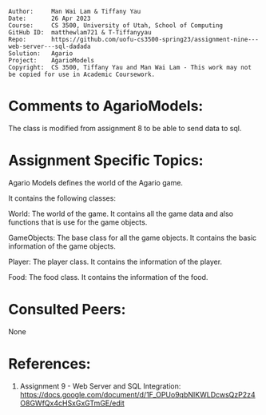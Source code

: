 ```
Author:     Man Wai Lam & Tiffany Yau
Date:       26 Apr 2023
Course:     CS 3500, University of Utah, School of Computing
GitHub ID:  matthewlam721 & T-Tiffanyyau
Repo:       https://github.com/uofu-cs3500-spring23/assignment-nine---web-server---sql-dadada
Solution:   Agario
Project:    AgarioModels
Copyright:  CS 3500, Tiffany Yau and Man Wai Lam - This work may not be copied for use in Academic Coursework.
```

# Comments to AgarioModels:

The class is modified from assignment 8 to be able to send data to sql.

# Assignment Specific Topics:

Agario Models defines the world of the Agario game.

It contains the following classes:

World: The world of the game. It contains all the game data and also functions that is use for the game objects.

GameObjects: The base class for all the game objects. It contains the basic information of the game objects.

Player: The player class. It contains the information of the player.

Food: The food class. It contains the information of the food.

# Consulted Peers:

None

# References:

1. Assignment 9 - Web Server and SQL Integration: https://docs.google.com/document/d/1F_OPUo9qbNIKWLDcwsQzP2z4O8GWfQx4cHSxGxGTmGE/edit